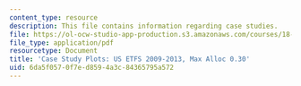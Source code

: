```yaml
---
content_type: resource
description: This file contains information regarding case studies.
file: https://ol-ocw-studio-app-production.s3.amazonaws.com/courses/18-s096-topics-in-mathematics-with-applications-in-finance-fall-2013/6da5f0570f7ed8594a3c84365795a572_MIT18_S096F13_ETF_pridA_15.pdf
file_type: application/pdf
resourcetype: Document
title: 'Case Study Plots: US ETFS 2009-2013, Max Alloc 0.30'
uid: 6da5f057-0f7e-d859-4a3c-84365795a572
---
```


